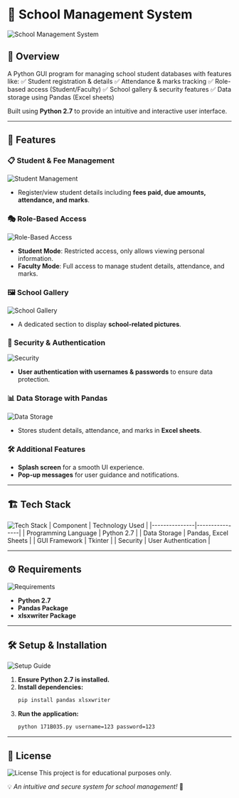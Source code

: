 # 🏫 School Management System

![School Management System](https://via.placeholder.com/1000x400?text=School+Management+System)

## 📌 Overview
A Python GUI program for managing school student databases with features like:
✅ Student registration & details
✅ Attendance & marks tracking
✅ Role-based access (Student/Faculty)
✅ School gallery & security features
✅ Data storage using Pandas (Excel sheets)

Built using **Python 2.7** to provide an intuitive and interactive user interface.

---

## 🚀 Features

### 📋 Student & Fee Management
![Student Management](https://via.placeholder.com/600x300?text=Student+Management)
- Register/view student details including **fees paid, due amounts, attendance, and marks**.

### 🎭 Role-Based Access
![Role-Based Access](https://via.placeholder.com/600x300?text=Role-Based+Access)
- **Student Mode**: Restricted access, only allows viewing personal information.
- **Faculty Mode**: Full access to manage student details, attendance, and marks.

### 🖼 School Gallery
![School Gallery](https://via.placeholder.com/600x300?text=School+Gallery)
- A dedicated section to display **school-related pictures**.

### 🔐 Security & Authentication
![Security](https://via.placeholder.com/600x300?text=Security+and+Authentication)
- **User authentication with usernames & passwords** to ensure data protection.

### 📊 Data Storage with Pandas
![Data Storage](https://via.placeholder.com/600x300?text=Data+Storage)
- Stores student details, attendance, and marks in **Excel sheets**.

### 🛠 Additional Features
- **Splash screen** for a smooth UI experience.
- **Pop-up messages** for user guidance and notifications.

---

## 🏗 Tech Stack
![Tech Stack](https://via.placeholder.com/600x300?text=Tech+Stack)
| Component      | Technology Used |
|---------------|----------------|
| Programming Language | Python 2.7 |
| Data Storage  | Pandas, Excel Sheets |
| GUI Framework | Tkinter |
| Security      | User Authentication |

---

## ⚙️ Requirements
![Requirements](https://via.placeholder.com/600x300?text=Requirements)
- **Python 2.7**
- **Pandas Package**
- **xlsxwriter Package**

---

## 🛠 Setup & Installation
![Setup Guide](https://via.placeholder.com/600x300?text=Setup+Guide)
1. **Ensure Python 2.7 is installed.**
2. **Install dependencies:**
   ```sh
   pip install pandas xlsxwriter
   ```
3. **Run the application:**
   ```sh
   python 171B035.py username=123 password=123
   ```

---

## 📜 License
![License](https://via.placeholder.com/600x300?text=License)
This project is for educational purposes only.

💡 *An intuitive and secure system for school management!* 🚀

